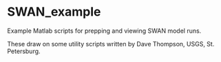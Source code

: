 # SWAN_example
Example Matlab scripts for prepping and viewing SWAN model runs.

These draw on some utility scripts written by Dave Thompson, USGS, St. Petersburg.
